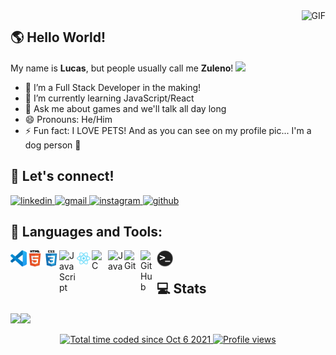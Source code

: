 <!-- <img align="right" alt="GIF" src="https://c.tenor.com/NOYF3f82b_gAAAAC/programmer.gif?raw=true" style="max-width=500px; max-height=350;" /> -->
<img align="right" alt="GIF" src="https://i.pinimg.com/originals/e4/26/70/e426702edf874b181aced1e2fa5c6cde.gif?raw=true" />

## 🌎 Hello World! <!-- <img src="https://raw.githubusercontent.com/kaueMarques/kaueMarques/master/hi.gif" width="30px"> -->

My name is **Lucas**, but people usually call me **Zuleno**!  <img src="https://raw.githubusercontent.com/kaueMarques/kaueMarques/master/hi.gif" width="20px">

<!-- 
#### I'm a Son, Student, Developer and Dreamer!!
 -->
 
- 🔭 I’m a Full Stack Developer in the making!
- 🌱 I’m currently learning JavaScript/React
- 💬 Ask me about games and we'll talk all day long
- 😄 Pronouns: He/Him
- ⚡ Fun fact: I LOVE PETS! And as you can see on my profile pic... I'm a dog person 🐶

## 💬 Let's connect!
<!-- [![Linkedin Badge](https://img.shields.io/badge/-LinkedIn-blue?style=flat&logo=Linkedin&logoColor=white)][linkedin]
[![Gmail Badge](https://img.shields.io/badge/-Gmail-c14438?style=flat&logo=Gmail&logoColor=white)][gmail]
[![Instagram Badge](https://img.shields.io/badge/-Instagram-C13584?style=flat&labelColor=C13584&logo=instagram&logoColor=white&link=https://www.instagram.com/codepwr/)][instagram]
[![GitHub Badge](https://img.shields.io/badge/-GitHub-989DAB?style=flat&logo=Github&logoColor=white)][github] -->
<div style="display: inline-flex; widht:100%;">
  <div align="left" style="max-width=100px;">
    <a href="https://www.linkedin.com/in/azzolinilucas/">
      <img src="https://img.shields.io/badge/-LinkedIn-blue?style=flat&logo=Linkedin&logoColor=white" title="linkedin" />
    </a>
    <a href="mailto:lucasazzollinivieira@gmail.com">
      <img src="https://img.shields.io/badge/-Gmail-c14438?style=flat&logo=Gmail&logoColor=white" title="gmail" />
    </a>
    <a href="https://www.instagram.com/zulenno/">
      <img src="https://img.shields.io/badge/-Instagram-C13584?style=flat&labelColor=C13584&logo=instagram&logoColor=white&link=https://www.instagram.com/codepwr/" title="instagram" />
    </a>
    <a href="https://github.com/Lucas-zz">
      <img src="https://img.shields.io/badge/-GitHub-989DAB?style=flat&logo=Github&logoColor=white" title="github" />
    </a>
  </div>
</div>

## 🧠 Languages and Tools:

[<img align="left" title="Visual Studio Code" width="26px" src="https://raw.githubusercontent.com/github/explore/80688e429a7d4ef2fca1e82350fe8e3517d3494d/topics/visual-studio-code/visual-studio-code.png" />][github]
[<img align="left" title="HTML5" width="26px" src="https://raw.githubusercontent.com/github/explore/80688e429a7d4ef2fca1e82350fe8e3517d3494d/topics/html/html.png" />][github]
[<img align="left" title="CSS3" width="26px" src="https://raw.githubusercontent.com/github/explore/80688e429a7d4ef2fca1e82350fe8e3517d3494d/topics/css/css.png" />][github]
[<img align="left" title="JavaScript" width="26px" src="https://raw.githubusercontent.com/jmnote/z-icons/master/svg/javascript.svg" />][github]
[<img align="left" title="React" width="26px" src="https://raw.githubusercontent.com/github/explore/80688e429a7d4ef2fca1e82350fe8e3517d3494d/topics/react/react.png" />][github]
[<img align="left" title="C" width="26px" src="https://raw.githubusercontent.com/jmnote/z-icons/master/svg/c.svg" />][github]
[<img align="left" title="Java" width="26px" src="https://raw.githubusercontent.com/jmnote/z-icons/master/svg/java.svg" />][github]
[<img align="left" title="Git" width="26px" src="https://raw.githubusercontent.com/jmnote/z-icons/master/svg/git.svg" />][github]
[<img align="left" title="GitHub" width="26px" src="https://raw.githubusercontent.com/jmnote/z-icons/master/svg/github.svg" />][github]
[<img align="left" title="Terminal" width="26px" src="https://raw.githubusercontent.com/github/explore/80688e429a7d4ef2fca1e82350fe8e3517d3494d/topics/terminal/terminal.png" />][github]

<br />

## 💻 Stats
<!-- 
[<img align="left" justify="center" title="snake-game-eating-daily-commits.gif" src="https://github.com/Lucas-zz/Lucas-zz/blob/main/github-user-contribution.svg" />][none]
 --> 
<div align="center" style="display: flex;">
  <a href="https://github.com/Lucas-zz?tab=repositories" style="text-decoration: none;">
    <img height="200" src="https://github-readme-stats.vercel.app/api/top-langs/?username=Lucas-zz&langs_count=3&theme=city_lights" align="center" />
  </a>
  <a href="https://github.com/Lucas-zz?tab=repositories" style="text-decoration: none;">
    <img height="200" src="https://github-readme-stats.vercel.app/api/wakatime?username=Zuleno&langs_count=5&theme=city_lights" align="center" />
  </a>
</div>

 <br />
 
<div align="center"> 
  <a href="https://wakatime.com/@651d40aa-a53a-4c3b-a2cb-8c0099c4ddd2">
    <img src="https://wakatime.com/badge/user/651d40aa-a53a-4c3b-a2cb-8c0099c4ddd2.svg" title="Total time coded since Oct 6 2021" />
  </a>
  <a href="https://github.com/Lucas-zz?tab=repositories">
    <img alt="Profile views" src="https://komarev.com/ghpvc/?username=Lucas-zz&color=blue" title="Total time coded since Oct 6 2021" />
  </a>
</div>

<!-- 
<img align="left" alt="Lucas' GitHub Top Languages" src="https://github-readme-stats.vercel.app/api/top-langs/?username=Lucas-zz" />
<img align="right" alt="Lucas' GitHub Stats" src="https://github-readme-stats.vercel.app/api?username=Lucas-zz&show_icons=true&hide_border=true" />
 -->

[linkedin]: https://www.linkedin.com/in/azzolinilucas/
[gmail]: mailto:lucasazzollinivieira@gmail.com
[instagram]: https://www.instagram.com/zulenno/
[github]: https://github.com/Lucas-zz

[none]:# 
